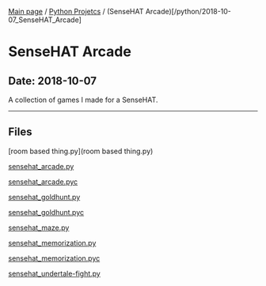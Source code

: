 [Main page](/) / [Python Projetcs](/python) / (SenseHAT Arcade)[/python/2018-10-07_SenseHAT_Arcade]

# SenseHAT Arcade

## Date: 2018-10-07

A collection of games I made for a SenseHAT.

-----

## Files

[room based thing.py](room based thing.py)

[sensehat_arcade.py](sensehat_arcade.py)

[sensehat_arcade.pyc](sensehat_arcade.pyc)

[sensehat_goldhunt.py](sensehat_goldhunt.py)

[sensehat_goldhunt.pyc](sensehat_goldhunt.pyc)

[sensehat_maze.py](sensehat_maze.py)

[sensehat_memorization.py](sensehat_memorization.py)

[sensehat_memorization.pyc](sensehat_memorization.pyc)

[sensehat_undertale-fight.py](sensehat_undertale-fight.py)